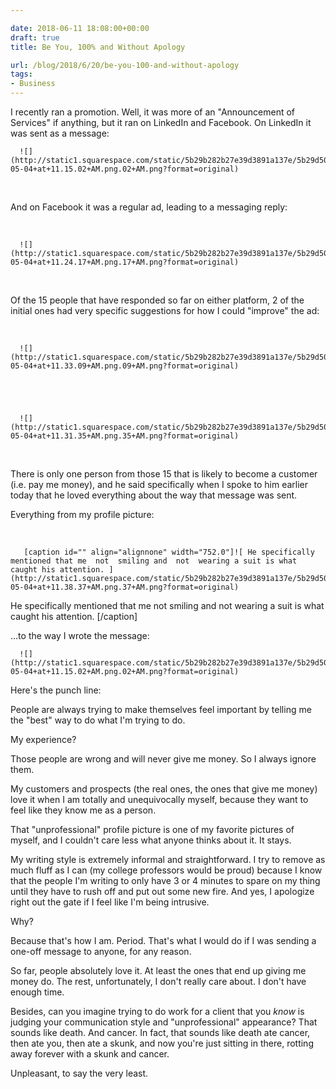 ```yaml
---

date: 2018-06-11 18:08:00+00:00
draft: true
title: Be You, 100% and Without Apology

url: /blog/2018/6/20/be-you-100-and-without-apology
tags:
- Business
---
```


I recently ran a promotion. Well, it was more of an "Announcement of Services" if anything, but it ran on LinkedIn and Facebook. On LinkedIn it was sent as a message:


  
      ![](http://static1.squarespace.com/static/5b29b282b27e39d3891a137e/5b29d50ac07b083624e43ad2/5b2a881788251b2811b16615/1529514661799/Screen+Shot+2018-05-04+at+11.15.02+AM.png.02+AM.png?format=original)

  



 

And on Facebook it was a regular ad, leading to a messaging reply:

 


  
      ![](http://static1.squarespace.com/static/5b29b282b27e39d3891a137e/5b29d50ac07b083624e43ad2/5b2a8871f950b773dc236f90/1529514127219/Screen+Shot+2018-05-04+at+11.24.17+AM.png.17+AM.png?format=original)

  



 

Of the 15 people that have responded so far on either platform, 2 of the initial ones had very specific suggestions for how I could "improve" the ad:

 


  
      ![](http://static1.squarespace.com/static/5b29b282b27e39d3891a137e/5b29d50ac07b083624e43ad2/5b2a88af1ae6cf72ddb7c72f/1529514168371/Screen+Shot+2018-05-04+at+11.33.09+AM.png.09+AM.png?format=original)

  


  
      ![](http://static1.squarespace.com/static/5b29b282b27e39d3891a137e/5b29d50ac07b083624e43ad2/5b2a88c11ae6cf72ddb7cad9/1529514232258/Screen+Shot+2018-05-04+at+11.31.35+AM.png.35+AM.png?format=original)

  



 

There is only one person from those 15 that is likely to become a customer (i.e. pay me money), and he said specifically when I spoke to him earlier today that he loved everything about the way that message was sent.

Everything from my profile picture:

 


  
       [caption id="" align="alignnone" width="752.0"]![ He specifically mentioned that me  not  smiling and  not  wearing a suit is what caught his attention. ](http://static1.squarespace.com/static/5b29b282b27e39d3891a137e/5b29d50ac07b083624e43ad2/5b2a893d03ce64b38935fb56/1529514310159/Screen+Shot+2018-05-04+at+11.38.37+AM.png.37+AM.png?format=original)
 He specifically mentioned that me  not  smiling and  not  wearing a suit is what caught his attention. [/caption] 
  



...to the way I wrote the message:


  
      ![](http://static1.squarespace.com/static/5b29b282b27e39d3891a137e/5b29d50ac07b083624e43ad2/5b2a896f575d1fdb848dc23a/1529514448574/Screen+Shot+2018-05-04+at+11.15.02+AM.png.02+AM.png?format=original)

  



Here's the punch line:

People are always trying to make themselves feel important by telling me the "best" way to do what I'm trying to do.

My experience?

Those people are wrong and will never give me money. So I always ignore them.

My customers and prospects (the real ones, the ones that give me money) love it when I am totally and unequivocally myself, because they want to feel like they know me as a person.

That "unprofessional" profile picture is one of my favorite pictures of myself, and I couldn't care less what anyone thinks about it. It stays.

My writing style is extremely informal and straightforward. I try to remove as much fluff as I can (my college professors would be proud) because I know that the people I'm writing to only have 3 or 4 minutes to spare on my thing until they have to rush off and put out some new fire. And yes, I apologize right out the gate if I feel like I'm being intrusive.

Why?

Because that's how I am. Period. That's what I would do if I was sending a one-off message to anyone, for any reason.

So far, people absolutely love it. At least the ones that end up giving me money do. The rest, unfortunately, I don't really care about. I don't have enough time.

Besides, can you imagine trying to do work for a client that you _know_ is judging your communication style and "unprofessional" appearance? That sounds like death. And cancer. In fact, that sounds like death ate cancer, then ate you, then ate a skunk, and now you're just sitting in there, rotting away forever with a skunk and cancer.

Unpleasant, to say the very least.
